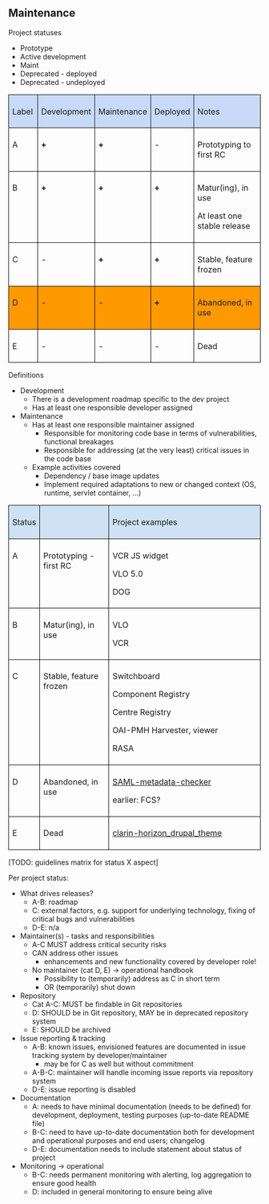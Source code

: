 ## Maintenance

Project statuses

-   Prototype
-   Active development
-   Maint
-   Deprecated - deployed
-   Deprecated - undeployed

<table width="538" cellpadding="7" cellspacing="0" style="page-break-before: auto; page-break-after: auto"><colgroup><col width="48"> <col width="93"> <col width="86"> <col width="66"> <col width="173"></colgroup><tbody><tr valign="top"><td width="48" bgcolor="#c9daf8" style="background: #c9daf8; border: 1.00pt solid #000000; padding: 0.07in"><p align="left" style="page-break-inside: auto; orphans: 0; widows: 0; border: none; padding: 0in; background: transparent; page-break-after: auto">Label</p></td><td width="93" bgcolor="#c9daf8" style="background: #c9daf8; border: 1.00pt solid #000000; padding: 0.07in"><p align="left" style="page-break-inside: auto; orphans: 0; widows: 0; border: none; padding: 0in; background: transparent; page-break-after: auto">Development</p></td><td width="86" bgcolor="#c9daf8" style="background: #c9daf8; border: 1.00pt solid #000000; padding: 0.07in"><p align="left" style="page-break-inside: auto; orphans: 0; widows: 0; border: none; padding: 0in; background: transparent; page-break-after: auto">Maintenance</p></td><td width="66" bgcolor="#c9daf8" style="background: #c9daf8; border: 1.00pt solid #000000; padding: 0.07in"><p align="left" style="orphans: 0; widows: 0">Deployed</p></td><td width="173" bgcolor="#c9daf8" style="background: #c9daf8; border: 1.00pt solid #000000; padding: 0.07in"><p align="left" style="orphans: 0; widows: 0">Notes</p></td></tr><tr valign="top"><td width="48" height="34" style="background: transparent; border: 1.00pt solid #000000; padding: 0.07in"><p align="left" style="orphans: 0; widows: 0">A</p></td><td width="93" style="background: transparent; border: 1.00pt solid #000000; padding: 0.07in"><p align="left" style="page-break-inside: auto; orphans: 0; widows: 0; border: none; padding: 0in; background: transparent; page-break-after: auto"><b>+</b></p></td><td width="86" style="background: transparent; border: 1.00pt solid #000000; padding: 0.07in"><p align="left" style="page-break-inside: auto; orphans: 0; widows: 0; border: none; padding: 0in; background: transparent; page-break-after: auto"><b>+</b></p></td><td width="66" style="background: transparent; border: 1.00pt solid #000000; padding: 0.07in"><p align="left" style="orphans: 0; widows: 0">-</p></td><td width="173" style="background: transparent; border: 1.00pt solid #000000; padding: 0.07in"><p align="left" style="orphans: 0; widows: 0">Prototyping to first RC</p></td></tr><tr valign="top"><td width="48" style="background: transparent; border: 1.00pt solid #000000; padding: 0.07in"><p align="left" style="orphans: 0; widows: 0">B</p></td><td width="93" style="background: transparent; border: 1.00pt solid #000000; padding: 0.07in"><p align="left" style="page-break-inside: auto; orphans: 0; widows: 0; border: none; padding: 0in; background: transparent; page-break-after: auto"><b>+</b></p></td><td width="86" style="background: transparent; border: 1.00pt solid #000000; padding: 0.07in"><p align="left" style="page-break-inside: auto; orphans: 0; widows: 0; border: none; padding: 0in; background: transparent; page-break-after: auto"><b>+</b></p></td><td width="66" style="background: transparent; border: 1.00pt solid #000000; padding: 0.07in"><p align="left" style="orphans: 0; widows: 0"><b>+</b></p></td><td width="173" style="background: transparent; border: 1.00pt solid #000000; padding: 0.07in"><p align="left" style="orphans: 0; widows: 0; margin-bottom: 0in">Matur(ing), in use</p><p align="left" style="orphans: 0; widows: 0">At least one stable release</p></td></tr><tr valign="top"><td width="48" style="background: transparent; border: 1.00pt solid #000000; padding: 0.07in"><p align="left" style="orphans: 0; widows: 0">C</p></td><td width="93" style="background: transparent; border: 1.00pt solid #000000; padding: 0.07in"><p align="left" style="page-break-inside: auto; orphans: 0; widows: 0; border: none; padding: 0in; background: transparent; page-break-after: auto">-</p></td><td width="86" style="background: transparent; border: 1.00pt solid #000000; padding: 0.07in"><p align="left" style="page-break-inside: auto; orphans: 0; widows: 0; border: none; padding: 0in; background: transparent; page-break-after: auto"><b>+</b></p></td><td width="66" style="background: transparent; border: 1.00pt solid #000000; padding: 0.07in"><p align="left" style="orphans: 0; widows: 0"><b>+</b></p></td><td width="173" style="background: transparent; border: 1.00pt solid #000000; padding: 0.07in"><p align="left" style="orphans: 0; widows: 0">Stable, feature frozen</p></td></tr><tr valign="top"><td width="48" bgcolor="#ff9900" style="background: #ff9900; border: 1.00pt solid #000000; padding: 0.07in"><p align="left" style="orphans: 0; widows: 0">D</p></td><td width="93" bgcolor="#ff9900" style="background: #ff9900; border: 1.00pt solid #000000; padding: 0.07in"><p align="left" style="page-break-inside: auto; orphans: 0; widows: 0; border: none; padding: 0in; background: transparent; page-break-after: auto">-</p></td><td width="86" bgcolor="#ff9900" style="background: #ff9900; border: 1.00pt solid #000000; padding: 0.07in"><p align="left" style="page-break-inside: auto; orphans: 0; widows: 0; border: none; padding: 0in; background: transparent; page-break-after: auto">-</p></td><td width="66" bgcolor="#ff9900" style="background: #ff9900; border: 1.00pt solid #000000; padding: 0.07in"><p align="left" style="orphans: 0; widows: 0"><b>+</b></p></td><td width="173" bgcolor="#ff9900" style="background: #ff9900; border: 1.00pt solid #000000; padding: 0.07in"><p align="left" style="page-break-inside: auto; orphans: 0; widows: 0; border: none; padding: 0in; background: transparent; page-break-after: auto">Abandoned, in use</p></td></tr><tr valign="top"><td width="48" style="background: transparent; border: 1.00pt solid #000000; padding: 0.07in"><p align="left" style="orphans: 0; widows: 0">E</p></td><td width="93" style="background: transparent; border: 1.00pt solid #000000; padding: 0.07in"><p align="left" style="orphans: 0; widows: 0">-</p></td><td width="86" style="background: transparent; border: 1.00pt solid #000000; padding: 0.07in"><p align="left" style="orphans: 0; widows: 0">-</p></td><td width="66" style="background: transparent; border: 1.00pt solid #000000; padding: 0.07in"><p align="left" style="orphans: 0; widows: 0">-</p></td><td width="173" style="background: transparent; border: 1.00pt solid #000000; padding: 0.07in"><p align="left" style="orphans: 0; widows: 0">Dead</p></td></tr></tbody></table>

Definitions

-   Development
    -   There is a development roadmap specific to the dev project
    -   Has at least one responsible developer assigned
-   Maintenance
    -   Has at least one responsible maintainer assigned
        -   Responsible for monitoring code base in terms of vulnerabilities, functional breakages
        -   Responsible for addressing (at the very least) critical issues in the code base
    -   Example activities covered
        -   Dependency / base image updates
        -   Implement required adaptations to new or changed context (OS, runtime, servlet container, ...)

<table width="624" cellpadding="7" cellspacing="0" style="page-break-before: auto; page-break-after: auto"><colgroup><col width="41"> <col width="150"> <col width="389"></colgroup><tbody><tr valign="top"><td width="41" bgcolor="#cfe2f3" style="background: #cfe2f3; border: 1.00pt solid #000000; padding: 0.07in"><p align="left" style="page-break-inside: auto; orphans: 0; widows: 0; border: none; padding: 0in; background: transparent; page-break-after: auto">Status</p></td><td width="150" bgcolor="#cfe2f3" style="background: #cfe2f3; border: 1.00pt solid #000000; padding: 0.07in"><p align="left" style="page-break-inside: auto; orphans: 0; widows: 0; border: none; padding: 0in; background: transparent; page-break-after: auto"><br></p></td><td width="389" bgcolor="#cfe2f3" style="background: #cfe2f3; border: 1.00pt solid #000000; padding: 0.07in"><p align="left" style="page-break-inside: auto; orphans: 0; widows: 0; border: none; padding: 0in; background: transparent; page-break-after: auto">Project examples</p></td></tr><tr valign="top"><td width="41" style="background: transparent; border: 1.00pt solid #000000; padding: 0.07in"><p align="left" style="page-break-inside: auto; orphans: 0; widows: 0; border: none; padding: 0in; background: transparent; page-break-after: auto">A</p></td><td width="150" style="border: 1.00pt solid #000000; padding: 0.07in"><p align="left" style="orphans: 0; widows: 0">Prototyping - first RC</p></td><td width="389" style="background: transparent; border: 1.00pt solid #000000; padding: 0.07in"><p align="left" style="page-break-inside: auto; orphans: 0; widows: 0; margin-bottom: 0in; border: none; padding: 0in; background: transparent; page-break-after: auto">VCR JS widget</p><p align="left" style="page-break-inside: auto; orphans: 0; widows: 0; margin-bottom: 0in; border: none; padding: 0in; background: transparent; page-break-after: auto">VLO 5.0</p><p align="left" style="orphans: 0; widows: 0">DOG</p></td></tr><tr valign="top"><td width="41" style="background: transparent; border: 1.00pt solid #000000; padding: 0.07in"><p align="left" style="page-break-inside: auto; orphans: 0; widows: 0; border: none; padding: 0in; background: transparent; page-break-after: auto">B</p></td><td width="150" style="border: 1.00pt solid #000000; padding: 0.07in"><p align="left" style="orphans: 0; widows: 0">Matur(ing), in use</p></td><td width="389" style="background: transparent; border: 1.00pt solid #000000; padding: 0.07in"><p align="left" style="page-break-inside: auto; orphans: 0; widows: 0; margin-bottom: 0in; border: none; padding: 0in; background: transparent; page-break-after: auto">VLO</p><p align="left" style="page-break-inside: auto; orphans: 0; widows: 0; border: none; padding: 0in; background: transparent; page-break-after: auto">VCR</p></td></tr><tr valign="top"><td width="41" style="background: transparent; border: 1.00pt solid #000000; padding: 0.07in"><p align="left" style="page-break-inside: auto; orphans: 0; widows: 0; border: none; padding: 0in; background: transparent; page-break-after: auto">C</p></td><td width="150" style="border: 1.00pt solid #000000; padding: 0.07in"><p align="left" style="orphans: 0; widows: 0">Stable, feature frozen</p></td><td width="389" style="background: transparent; border: 1.00pt solid #000000; padding: 0.07in"><p align="left" style="page-break-inside: auto; orphans: 0; widows: 0; margin-bottom: 0in; border: none; padding: 0in; background: transparent; page-break-after: auto">Switchboard</p><p align="left" style="page-break-inside: auto; orphans: 0; widows: 0; margin-bottom: 0in; border: none; padding: 0in; background: transparent; page-break-after: auto">Component Registry</p><p align="left" style="page-break-inside: auto; orphans: 0; widows: 0; margin-bottom: 0in; border: none; padding: 0in; background: transparent; page-break-after: auto">Centre Registry</p><p align="left" style="page-break-inside: auto; orphans: 0; widows: 0; margin-bottom: 0in; border: none; padding: 0in; background: transparent; page-break-after: auto">OAI-PMH Harvester, viewer</p><p align="left" style="page-break-inside: auto; orphans: 0; widows: 0; border: none; padding: 0in; background: transparent; page-break-after: auto">RASA</p></td></tr><tr valign="top"><td width="41" style="background: transparent; border: 1.00pt solid #000000; padding: 0.07in"><p align="left" style="page-break-inside: auto; orphans: 0; widows: 0; border: none; padding: 0in; background: transparent; page-break-after: auto">D</p></td><td width="150" style="border: 1.00pt solid #000000; padding: 0.07in"><p align="left" style="orphans: 0; widows: 0">Abandoned, in use</p></td><td width="389" style="background: transparent; border: 1.00pt solid #000000; padding: 0.07in"><p align="left" style="page-break-inside: auto; orphans: 0; widows: 0; margin-bottom: 0in; border: none; padding: 0in; background: transparent; page-break-after: auto"><a href="https://github.com/clarin-eric/SAML-metadata-checker/">SAML-metadata-checker</a></p><p align="left" style="page-break-inside: auto; orphans: 0; widows: 0; border: none; padding: 0in; background: transparent; page-break-after: auto">earlier: FCS?</p></td></tr><tr valign="top"><td width="41" style="background: transparent; border: 1.00pt solid #000000; padding: 0.07in"><p align="left" style="page-break-inside: auto; orphans: 0; widows: 0; border: none; padding: 0in; background: transparent; page-break-after: auto">E</p></td><td width="150" style="border: 1.00pt solid #000000; padding: 0.07in"><p align="left" style="orphans: 0; widows: 0">Dead</p></td><td width="389" style="background: transparent; border: 1.00pt solid #000000; padding: 0.07in"><p align="left" style="page-break-inside: auto; orphans: 0; widows: 0; border: none; padding: 0in; background: transparent; page-break-after: auto"><a href="https://github.com/clarin-eric/clarin-horizon_drupal_theme">clarin-horizon_drupal_theme</a></p></td></tr></tbody></table>

\[TODO: guidelines matrix for status X aspect\]

Per project status:

-   What drives releases?
    -   A-B: roadmap
    -   C: external factors, e.g. support for underlying technology, fixing of critical bugs and vulnerabilities
    -   D-E: n/a
-   Maintainer(s) - tasks and responsibilities
    -   A-C MUST address critical security risks
    -   CAN address other issues
        -   enhancements and new functionality covered by developer role!
    -   No maintainer (cat D, E) -> operational handbook
        -   Possibility to (temporarily) address as C in short term
        -   OR (temporarily) shut down
-   Repository
    -   Cat A-C: MUST be findable in Git repositories
    -   D: SHOULD be in Git repository, MAY be in deprecated repository system
    -   E: SHOULD be archived
-   Issue reporting & tracking
    -   A-B: known issues, envisioned features are documented in issue tracking system by developer/maintainer
        -   may be for C as well but without commitment
    -   A-B-C: maintainer will handle incoming issue reports via repository system
    -   D-E: issue reporting is disabled
-   Documentation
    -   A: needs to have minimal documentation (needs to be defined) for development, deployment, testing purposes (up-to-date README file)
    -   B-C: need to have up-to-date documentation both for development and operational purposes and end users; changelog
    -   D-E: documentation needs to include statement about status of project
-   Monitoring -> operational
    -   B-C: needs permanent monitoring with alerting, log aggregation to ensure good health
    -   D: included in general monitoring to ensure being alive


